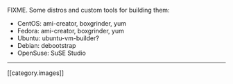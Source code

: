 FIXME. Some distros and custom tools for building them:

* CentOS: ami-creator, boxgrinder, yum
* Fedora: ami-creator, boxgrinder, yum
* Ubuntu: ubuntu-vm-builder?
* Debian: debootstrap
* OpenSuse: SuSE Studio

* * * * *

[[category.images]]